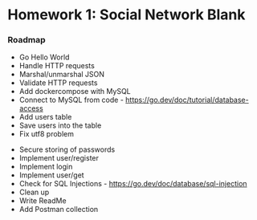 # Homework 1: Social Network Blank


### Roadmap

+ Go Hello World
+ Handle HTTP requests
+ Marshal/unmarshal JSON
+ Validate HTTP requests
+ Add dockercompose with MySQL
+ Connect to MySQL from code - https://go.dev/doc/tutorial/database-access
+ Add users table
+ Save users into the table
+ Fix utf8 problem
- Secure storing of passwords
- Implement user/register
- Implement login
- Implement user/get
- Check for SQL Injections - https://go.dev/doc/database/sql-injection
- Clean up
- Write ReadMe
- Add Postman collection
